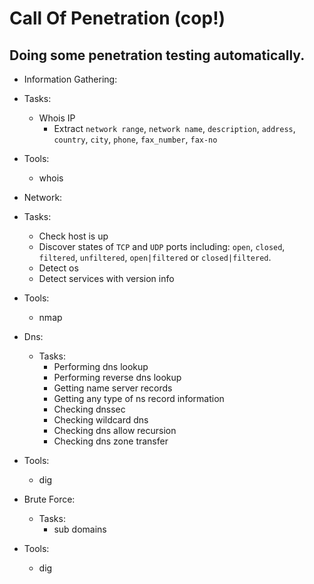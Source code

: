 # Call Of Penetration (cop!)

## Doing some penetration testing automatically.


* Information Gathering:
 * Tasks:
    * Whois IP
      * Extract `network range`, `network name`, `description`,
                `address`, `country`, `city`, `phone`, `fax_number`, `fax-no`
 * Tools:
   * whois
* Network:
 * Tasks:
    * Check host is up
    * Discover states of `TCP` and `UDP` ports including: `open`, `closed`,
                                                          `filtered`, `unfiltered`,
                                                          `open|filtered` or `closed|filtered`.
    * Detect os
    * Detect services with version info
 * Tools:
   * nmap
* Dns:
  * Tasks:
      * Performing dns lookup
      * Performing reverse dns lookup
      * Getting name server records
      * Getting any type of ns record information
      * Checking dnssec
      * Checking wildcard dns
      * Checking dns allow recursion
      * Checking dns zone transfer
 * Tools:
   * dig

* Brute Force:
  * Tasks:
      * sub domains
 * Tools:
   * dig
